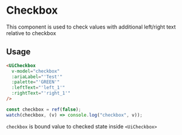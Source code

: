 # Checkbox

This component is used to check values with additional left/right text relative to checkbox

## Usage

```html
<UiCheckbox
  v-model="checkbox"
  :ariaLabel="'Test'"
  :palette="'GREEN'"
  :leftText="'left_1'"
  :rightText="'right_1'"
/>
```

```typescript
const checkbox = ref(false);
watch(checkbox, (v) => console.log("checkbox", v));
```

`checkbox` is bound value to checked state inside `<UiCheckbox>`
